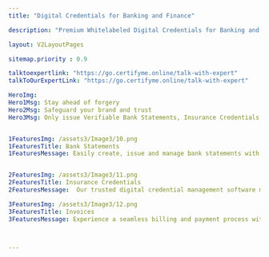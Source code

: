 ```yaml
---
title: "Digital Credentials for Banking and Finance"

description: "Premium Whitelabeled Digital Credentials for Banking and Finance"

layout: V2LayoutPages

sitemap.priority : 0.9

talktoexpertlink: "https://go.certifyme.online/talk-with-expert"
talkToOurExpertLink: "https://go.certifyme.online/talk-with-expert"

HeroImg: 
Hero1Msg: Stay ahead of forgery
Hero2Msg: Safeguard your brand and trust
Hero3Msg: Only issue Verifiable Bank Statements, Insurance Credentials, Invoices.


1FeaturesImg: /assets3/Image3/10.png
1FeaturesTitle: Bank Statements
1FeaturesMessage: Easily create, issue and manage bank statements with our digital credential management software. Our platform streamlines the process of generating and distributing accurate, up-to-date statements to your customers. Our secure system also allows you to store and access past statements, making it easy to track financial history and resolve any discrepancies. Simplify your banking and finance processes with our software.


2FeaturesImg: /assets3/Image3/11.png
2FeaturesTitle: Insurance Credentials
2FeaturesMessage:  Our trusted digital credential management software makes it easy to effortlessly create, issue, and manage all your insurance credentials. With our streamlined platform, you can quickly generate and distribute accurate, up-to-date insurance documents to your customers with ease. Plus, our secure system allows you to easily store and access past insurance credentials, making it a breeze to track coverage and resolve any discrepancies. Simplify your banking and finance processes with our top-rated software.

3FeaturesImg: /assets3/Image3/12.png
3FeaturesTitle: Invoices
3FeaturesMessage: Experience a seamless billing and payment process with our advanced digital credential management software. Our intuitive platform makes it a breeze to create, issue, and manage invoices for your banking and finance business. Say goodbye to lost or misplaced paper documents and hello to a secure system that allows you to easily access and store past invoices. Take control of your financial history and resolve any discrepancies with ease, all while improving efficiency and accuracy with our cutting-edge software.



---
```

